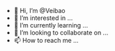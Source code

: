 - 👋 Hi, I’m @Veibao
- 👀 I’m interested in ...
- 🌱 I’m currently learning ...
- 💞️ I’m looking to collaborate on ...
- 📫 How to reach me ...

<!---
Veibao/Veibao is a ✨ special ✨ repository because its `README.md` (this file) appears on your GitHub profile.
You can click the Preview link to take a look at your changes.
--->
